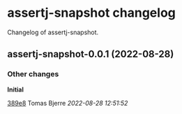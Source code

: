 # assertj-snapshot changelog

Changelog of assertj-snapshot.

## assertj-snapshot-0.0.1 (2022-08-28)

### Other changes

**Initial**


[389e8](https://github.com/tomasbjerre/assertj-snapshot/commit/389e8e2ba872cf7) Tomas Bjerre *2022-08-28 12:51:52*


